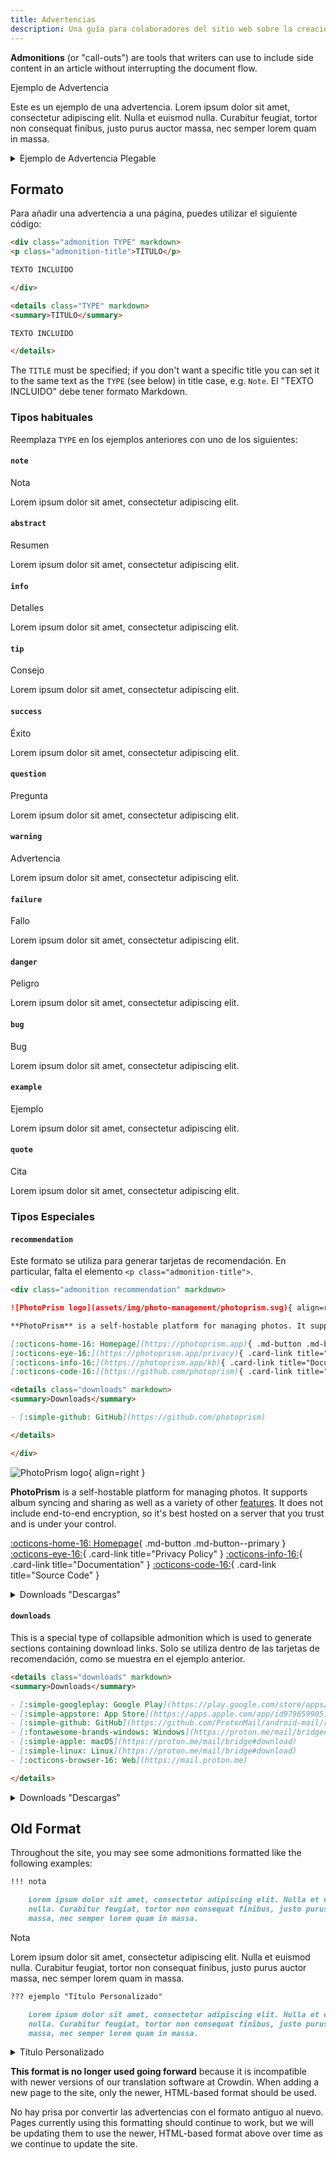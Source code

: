 ```yaml
---
title: Advertencias
description: Una guía para colaboradores del sitio web sobre la creación de advertencias.
---
```


**Admonitions** (or "call-outs") are tools that writers can use to include side content in an article without interrupting the document flow.

<div class="admonition example" markdown>
<p class="admonition-title">Ejemplo de Advertencia</p>

Este es un ejemplo de una advertencia. Lorem ipsum dolor sit amet, consectetur adipiscing elit. Nulla et euismod nulla. Curabitur feugiat, tortor non consequat finibus, justo purus auctor massa, nec semper lorem quam in massa.

</div>

<details class="example" markdown>
<summary>Ejemplo de Advertencia Plegable</summary>

Este es un ejemplo de advertencia plegable. Lorem ipsum dolor sit amet, consectetur adipiscing elit. Nulla et euismod nulla. Curabitur feugiat, tortor non consequat finibus, justo purus auctor massa, nec semper lorem quam in massa.

</details>

## Formato

Para añadir una advertencia a una página, puedes utilizar el siguiente código:

```markdown title="Admonition"
<div class="admonition TYPE" markdown>
<p class="admonition-title">TÍTULO</p>

TEXTO INCLUIDO

</div>
```

```markdown title="Collapsible Admonition"
<details class="TYPE" markdown>
<summary>TÍTULO</summary>

TEXTO INCLUIDO

</details>
```

The `TITLE` must be specified; if you don't want a specific title you can set it to the same text as the `TYPE` (see below) in title case, e.g. `Note`. El "TEXTO INCLUIDO" debe tener formato Markdown.

### Tipos habituales

Reemplaza `TYPE` en los ejemplos anteriores con uno de los siguientes:

#### `note`

<div class="admonition note" markdown>
<p class="admonition-title">Nota</p>

Lorem ipsum dolor sit amet, consectetur adipiscing elit.

</div>

#### `abstract`

<div class="admonition abstract" markdown>
<p class="admonition-title">Resumen</p>

Lorem ipsum dolor sit amet, consectetur adipiscing elit.

</div>

#### `info`

<div class="admonition info" markdown>
<p class="admonition-title">Detalles</p>

Lorem ipsum dolor sit amet, consectetur adipiscing elit.

</div>

#### `tip`

<div class="admonition tip" markdown>
<p class="admonition-title">Consejo</p>

Lorem ipsum dolor sit amet, consectetur adipiscing elit.

</div>

#### `success`

<div class="admonition success" markdown>
<p class="admonition-title">Éxito</p>

Lorem ipsum dolor sit amet, consectetur adipiscing elit.

</div>

#### `question`

<div class="admonition question" markdown>
<p class="admonition-title">Pregunta</p>

Lorem ipsum dolor sit amet, consectetur adipiscing elit.

</div>

#### `warning`

<div class="admonition warning" markdown>
<p class="admonition-title">Advertencia</p>

Lorem ipsum dolor sit amet, consectetur adipiscing elit.

</div>

#### `failure`

<div class="admonition failure" markdown>
<p class="admonition-title">Fallo</p>

Lorem ipsum dolor sit amet, consectetur adipiscing elit.

</div>

#### `danger`

<div class="admonition danger" markdown>
<p class="admonition-title">Peligro</p>

Lorem ipsum dolor sit amet, consectetur adipiscing elit.

</div>

#### `bug`

<div class="admonition bug" markdown>
<p class="admonition-title">Bug</p>

Lorem ipsum dolor sit amet, consectetur adipiscing elit.

</div>

#### `example`

<div class="admonition example" markdown>
<p class="admonition-title">Ejemplo</p>

Lorem ipsum dolor sit amet, consectetur adipiscing elit.

</div>

#### `quote`

<div class="admonition quote" markdown>
<p class="admonition-title">Cita</p>

Lorem ipsum dolor sit amet, consectetur adipiscing elit.

</div>

### Tipos Especiales

#### `recommendation`

Este formato se utiliza para generar tarjetas de recomendación. En particular, falta el elemento `<p class="admonition-title">`.

```markdown title="Recommendation Card"
<div class="admonition recommendation" markdown>

![PhotoPrism logo](assets/img/photo-management/photoprism.svg){ align=right }

**PhotoPrism** is a self-hostable platform for managing photos. It supports album syncing and sharing as well as a variety of other [features](https://photoprism.app/features). It does not include end-to-end encryption, so it's best hosted on a server that you trust and is under your control.

[:octicons-home-16: Homepage](https://photoprism.app){ .md-button .md-button--primary }
[:octicons-eye-16:](https://photoprism.app/privacy){ .card-link title="Privacy Policy" }
[:octicons-info-16:](https://photoprism.app/kb){ .card-link title="Documentation" }
[:octicons-code-16:](https://github.com/photoprism){ .card-link title="Source Code" }

<details class="downloads" markdown>
<summary>Downloads</summary>

- [:simple-github: GitHub](https://github.com/photoprism)

</details>

</div>
```

<div class="result" markdown>

<div class="admonition recommendation" markdown>

![PhotoPrism logo](../assets/img/photo-management/photoprism.svg){ align=right }

**PhotoPrism** is a self-hostable platform for managing photos. It supports album syncing and sharing as well as a variety of other [features](https://photoprism.app/features). It does not include end-to-end encryption, so it's best hosted on a server that you trust and is under your control.

[:octicons-home-16: Homepage](https://photoprism.app){ .md-button .md-button--primary }
[:octicons-eye-16:](https://photoprism.app/privacy){ .card-link title="Privacy Policy" }
[:octicons-info-16:](https://photoprism.app/kb){ .card-link title="Documentation" }
[:octicons-code-16:](https://github.com/photoprism){ .card-link title="Source Code" }

<details class="downloads" markdown>
<summary>Downloads "Descargas"</summary>

- [:simple-github: GitHub](https://github.com/photoprism)

</details>

</div>

</div>

#### `downloads`

This is a special type of collapsible admonition which is used to generate sections containing download links. Solo se utiliza dentro de las tarjetas de recomendación, como se muestra en el ejemplo anterior.

```markdown title="Downloads Section"
<details class="downloads" markdown>
<summary>Downloads</summary>

- [:simple-googleplay: Google Play](https://play.google.com/store/apps/details?id=ch.protonmail.android)
- [:simple-appstore: App Store](https://apps.apple.com/app/id979659905)
- [:simple-github: GitHub](https://github.com/ProtonMail/android-mail/releases)
- [:fontawesome-brands-windows: Windows](https://proton.me/mail/bridge#download)
- [:simple-apple: macOS](https://proton.me/mail/bridge#download)
- [:simple-linux: Linux](https://proton.me/mail/bridge#download)
- [:octicons-browser-16: Web](https://mail.proton.me)

</details>
```

<div class="result" markdown>

<details class="downloads" markdown>
<summary>Downloads "Descargas"</summary>

- [:simple-googleplay: Google Play](https://play.google.com/store/apps/details?id=ch.protonmail.android)
- [:simple-appstore: App Store](https://apps.apple.com/app/id979659905)
- [:simple-github: GitHub](https://github.com/ProtonMail/android-mail/releases)
- [:fontawesome-brands-windows: Windows](https://proton.me/mail/bridge#download)
- [:simple-apple: macOS](https://proton.me/mail/bridge#download)
- [:simple-linux: Linux](https://proton.me/mail/bridge#download)
- [:octicons-browser-16: Web](https://mail.proton.me)

</details>

</div>

## Old Format

Throughout the site, you may see some admonitions formatted like the following examples:

```markdown title="Admonition"
!!! nota

    Lorem ipsum dolor sit amet, consectetur adipiscing elit. Nulla et euismod
    nulla. Curabitur feugiat, tortor non consequat finibus, justo purus auctor
    massa, nec semper lorem quam in massa.
```

<div class="result" markdown>

<div class="admonition note" markdown>
<p class="admonition-title">Nota</p>

Lorem ipsum dolor sit amet, consectetur adipiscing elit. Nulla et euismod
nulla. Curabitur feugiat, tortor non consequat finibus, justo purus auctor
massa, nec semper lorem quam in massa.

</div>

</div>

```markdown title="Collapsible Admonition"
??? ejemplo "Título Personalizado"

    Lorem ipsum dolor sit amet, consectetur adipiscing elit. Nulla et euismod
    nulla. Curabitur feugiat, tortor non consequat finibus, justo purus auctor
    massa, nec semper lorem quam in massa.
```

<div class="result" markdown>

<details class="example" markdown>
<summary>Título Personalizado</summary>

Lorem ipsum dolor sit amet, consectetur adipiscing elit. Nulla et euismod
nulla. Curabitur feugiat, tortor non consequat finibus, justo purus auctor
massa, nec semper lorem quam in massa.

</details>

</div>

**This format is no longer used going forward** because it is incompatible with newer versions of our translation software at Crowdin. When adding a new page to the site, only the newer, HTML-based format should be used.

No hay prisa por convertir las advertencias con el formato antiguo al nuevo. Pages currently using this formatting should continue to work, but we will be updating them to use the newer, HTML-based format above over time as we continue to update the site.
